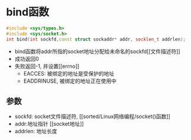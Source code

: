 # bind函数

```c++
#include <sys/types.h>
#include <sys/socket.h>
int bind(int sockfd,const struct sockaddr* addr, socklen_t addrlen);
```

- bind函数将addr所指的socket地址分配给未命名的sockfd[[文件描述符]]
- 成功返回0 
- 失败返回-1, 并设置[[errno]]
  - EACCES: 被绑定的地址是受保护的地址
  - EADDRINUSE, 被绑定的地址正在使用中

## 参数

- sockfd: socket文件描述符, 
  [[sorted/Linux网络编程/socket()函数]]
- addr:地址指针
  [[socket地址]]
- addrlen: 地址长度

